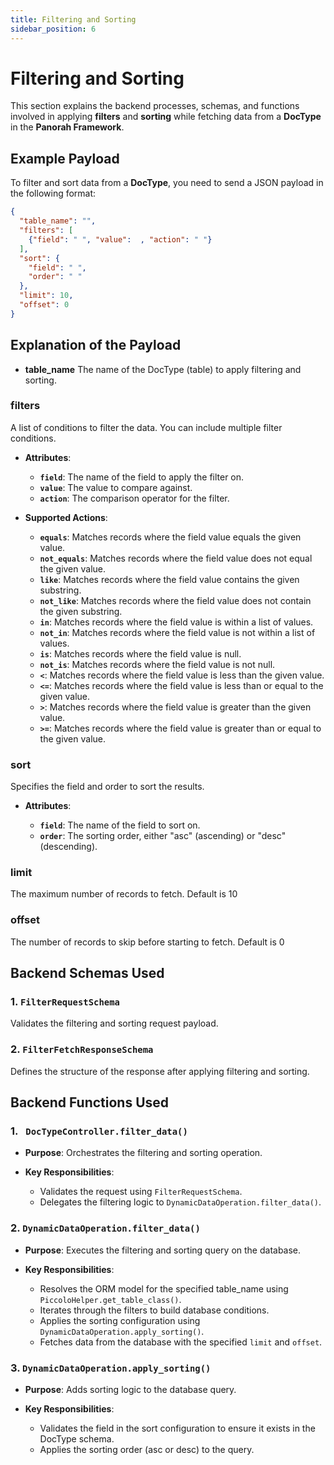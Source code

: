 ```yaml
---
title: Filtering and Sorting
sidebar_position: 6
---
```


# Filtering and Sorting

This section explains the backend processes, schemas, and functions involved in applying **filters** and **sorting** while fetching data from a **DocType** in the **Panorah Framework**.


## Example Payload

To filter and sort data from a **DocType**, you need to send a JSON payload in the following format:

```json
{
  "table_name": "",
  "filters": [
    {"field": " ", "value":  , "action": " "}
  ],
  "sort": {
    "field": " ",
    "order": " "
  },
  "limit": 10,
  "offset": 0
}
 ```



## Explanation of the Payload

- **table_name**
The name of the DocType (table) to apply filtering and sorting.

### filters
A list of conditions to filter the data. You can include multiple filter conditions.

- **Attributes**:

    - **`field`**: The name of the field to apply the filter on.
    - **`value`**: The value to compare against.
    - **`action`**: The comparison operator for the filter.

- **Supported Actions**:

    - **`equals`**: Matches records where the field value equals the given value.
    - **`not_equals`**: Matches records where the field value does not equal the given value.
    - **`like`**: Matches records where the field value contains the given substring.
    - **`not_like`**: Matches records where the field value does not contain the given substring.
    - **`in`**: Matches records where the field value is within a list of values.
    - **`not_in`**: Matches records where the field value is not within a list of values.
    - **`is`**: Matches records where the field value is null.
    - **`not_is`**: Matches records where the field value is not null.
    - **`<`**: Matches records where the field value is less than the given value.
    - **`<=`**: Matches records where the field value is less than or equal to the given value.
    - **`>`**: Matches records where the field value is greater than the given value.
    - **`>=`**: Matches records where the field value is greater than or equal to the given value.

### sort
Specifies the field and order to sort the results.

- **Attributes**:

    - **`field`**: The name of the field to sort on.
    - **`order`**: The sorting order, either "asc" (ascending) or "desc" (descending).

### limit
The maximum number of records to fetch. Default is 10
### offset
The number of records to skip before starting to fetch. Default is 0



## Backend Schemas Used
### **1. `FilterRequestSchema`**
Validates the filtering and sorting request payload.


### **2. `FilterFetchResponseSchema`**
Defines the structure of the response after applying filtering and sorting.


## Backend Functions Used
### **1. ` DocTypeController.filter_data()`**
- **Purpose**: 
    Orchestrates the filtering and sorting operation.

- **Key Responsibilities**:

    - Validates the request using `FilterRequestSchema`.
    - Delegates the filtering logic to `DynamicDataOperation.filter_data()`.

### **2. `DynamicDataOperation.filter_data()`**
- **Purpose**: 
    Executes the filtering and sorting query on the database.

- **Key Responsibilities**:

    - Resolves the ORM model for the specified table_name using `PiccoloHelper.get_table_class()`.
    - Iterates through the filters to build database conditions.
    - Applies the sorting configuration using `DynamicDataOperation.apply_sorting()`.
    - Fetches data from the database with the specified `limit` and `offset`.

### **3. `DynamicDataOperation.apply_sorting()`**
- **Purpose**: 
    Adds sorting logic to the database query.

- **Key Responsibilities**:

    - Validates the field in the sort configuration to ensure it exists in the DocType schema.
    - Applies the sorting order (asc or desc) to the query.
